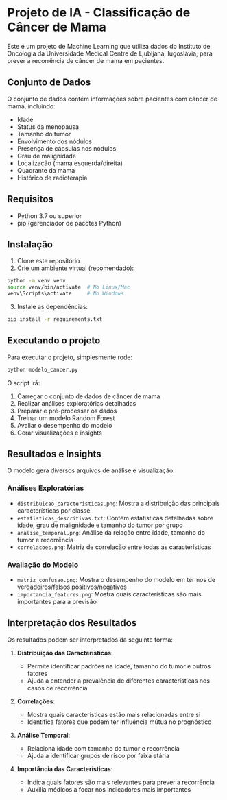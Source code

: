 # Projeto de IA - Classificação de Câncer de Mama

Este é um projeto de Machine Learning que utiliza dados do Instituto de Oncologia da Universidade Medical Centre de Ljubljana, Iugoslávia, para prever a recorrência de câncer de mama em pacientes.

## Conjunto de Dados

O conjunto de dados contém informações sobre pacientes com câncer de mama, incluindo:
- Idade
- Status da menopausa
- Tamanho do tumor
- Envolvimento dos nódulos
- Presença de cápsulas nos nódulos
- Grau de malignidade
- Localização (mama esquerda/direita)
- Quadrante da mama
- Histórico de radioterapia

## Requisitos

- Python 3.7 ou superior
- pip (gerenciador de pacotes Python)

## Instalação

1. Clone este repositório
2. Crie um ambiente virtual (recomendado):
```bash
python -m venv venv
source venv/bin/activate  # No Linux/Mac
venv\Scripts\activate     # No Windows
```

3. Instale as dependências:
```bash
pip install -r requirements.txt
```

## Executando o projeto

Para executar o projeto, simplesmente rode:
```bash
python modelo_cancer.py
```

O script irá:
1. Carregar o conjunto de dados de câncer de mama
2. Realizar análises exploratórias detalhadas
3. Preparar e pré-processar os dados
4. Treinar um modelo Random Forest
5. Avaliar o desempenho do modelo
6. Gerar visualizações e insights

## Resultados e Insights

O modelo gera diversos arquivos de análise e visualização:

### Análises Exploratórias
- `distribuicao_caracteristicas.png`: Mostra a distribuição das principais características por classe
- `estatisticas_descritivas.txt`: Contém estatísticas detalhadas sobre idade, grau de malignidade e tamanho do tumor por grupo
- `analise_temporal.png`: Análise da relação entre idade, tamanho do tumor e recorrência
- `correlacoes.png`: Matriz de correlação entre todas as características

### Avaliação do Modelo
- `matriz_confusao.png`: Mostra o desempenho do modelo em termos de verdadeiros/falsos positivos/negativos
- `importancia_features.png`: Mostra quais características são mais importantes para a previsão

## Interpretação dos Resultados

Os resultados podem ser interpretados da seguinte forma:

1. **Distribuição das Características**: 
   - Permite identificar padrões na idade, tamanho do tumor e outros fatores
   - Ajuda a entender a prevalência de diferentes características nos casos de recorrência

2. **Correlações**:
   - Mostra quais características estão mais relacionadas entre si
   - Identifica fatores que podem ter influência mútua no prognóstico

3. **Análise Temporal**:
   - Relaciona idade com tamanho do tumor e recorrência
   - Ajuda a identificar grupos de risco por faixa etária

4. **Importância das Características**:
   - Indica quais fatores são mais relevantes para prever a recorrência
   - Auxilia médicos a focar nos indicadores mais importantes 